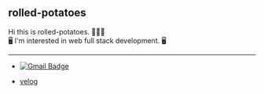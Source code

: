## rolled-potatoes

Hi this is rolled-potatoes. 🥔🥔🥔</br>
🖥  I'm interested in web full stack development.  🖥

---

- [![Gmail Badge](https://img.shields.io/badge/Gmail-d14836?style=flat-square&logo=Gmail&logoColor=white&link=mailto:keep4404@gmail.com)](mailto:keep4404@gmail.com)

- [velog](https://velog.io/@rolled-potatoes)

<!--
**rolled-potatoes/rolled-potatoes** is a ✨ _special_ ✨ repository because its `README.md` (this file) appears on your GitHub profile.

Here are some ideas to get you started:

- 🔭 I’m currently working on ...
- 🌱 I’m currently learning ...
- 👯 I’m looking to collaborate on ...
- 🤔 I’m looking for help with ...
- 💬 Ask me about ...
- 📫 How to reach me: ...
- 😄 Pronouns: ...
- ⚡ Fun fact: ...
-->
